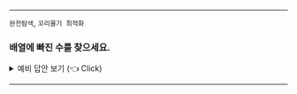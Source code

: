 -----------------------

`완전탐색`, `꼬리물기 최적화`

### 배열에 빠진 수를 찾으세요.

<details>
   <summary> 예비 답안 보기 (👈 Click)</summary>
<br />

> __Prob__ 서로 다른 [1, n]범위의 n-1개의 숫자가 들어있는 리스트가 주어집니다. 주어진 배열에 빠진 수를 찾으세요.

- 유사 문제: [LeetCode. Missing Number](https://leetcode.com/problems/missing-number/), [백준 1920. 수 찾기](https://www.acmicpc.net/problem/1920)

<br />

### 풀이 1. 완전탐색
> 시간복잡도: O(n^2) 공간복잡도: O(1)
```python
def find_missing_number_bruteforce(A):
    N = len(A)

    for cur in range(1, N+1):
        flag = False
        for a in A:
            if cur == a:
                flag = True; break

        if flag is False:
            print("Missing number is " + str(cur))
            break
```

<br />


### 풀이 2. 정렬
> 시간복잡도: O(nlogn) 공간복잡도: O(1)

```python
def find_missing_number_sort(A):
    A.sort()
    for cur in range(1, len(A)+1):
        if cur not in A:
            print("Missing number is " + str(cur))
            break
```

<br />


### 풀이 3. 해슁
> 시간복잡도: O(n) 공간복잡도: O(n)

```python
def find_missing_number_hashing(A):
    A = set(A)

    for cur in range(1, len(A)+1):
        if cur not in A:
            print("Missing number is " + str(cur))
            break
```

<br />

### 풀이 4. 총합 공식(summation formula)
> 시간복잡도: O(n) 공간복잡도: O(1)

```python
def find_missing_number_summation_formula(A):
    N = len(A)

    total_sum = (N + 1) * N // 2
    curr_sum = sum(A)

    if total_sum - curr_sum != 0:
        print("Missing number is " + str(abs(total_sum - curr_sum)))
```

<br />

### 풀이 5. XOR
> 시간복잡도: O(n) 공간복잡도: O(1)

```python
def find_missing_number_summation_formula(A):
    N = len(A)

    total_sum = (N + 1) * N // 2
    curr_sum = sum(A)

    if total_sum - curr_sum != 0:
        print("Missing number is " + str(abs(total_sum - curr_sum)))
```

<br />
<br />
</details>

-----------------------

<br />
